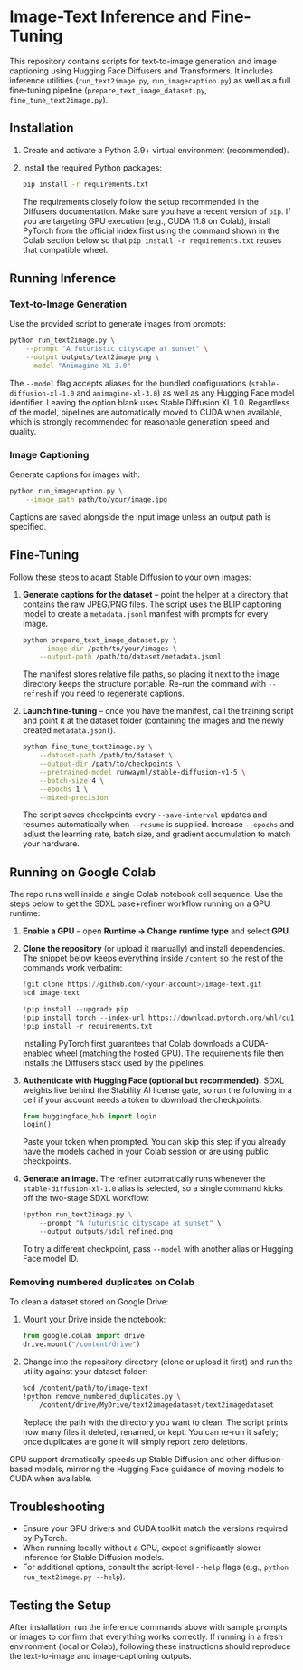 # Image-Text Inference and Fine-Tuning

This repository contains scripts for text-to-image generation and image captioning using Hugging Face Diffusers and Transformers. It includes inference utilities (`run_text2image.py`, `run_imagecaption.py`) as well as a full fine-tuning pipeline (`prepare_text_image_dataset.py`, `fine_tune_text2image.py`).

## Installation

1. Create and activate a Python 3.9+ virtual environment (recommended).
2. Install the required Python packages:

   ```bash
   pip install -r requirements.txt
   ```

   The requirements closely follow the setup recommended in the Diffusers documentation. Make sure you have a recent version of `pip`. If you are targeting GPU execution (e.g., CUDA 11.8 on Colab), install PyTorch from the official index first using the command shown in the Colab section below so that `pip install -r requirements.txt` reuses that compatible wheel.

## Running Inference

### Text-to-Image Generation

Use the provided script to generate images from prompts:

```bash
python run_text2image.py \
    --prompt "A futuristic cityscape at sunset" \
    --output outputs/text2image.png \
    --model "Animagine XL 3.0"
```

The ``--model`` flag accepts aliases for the bundled configurations (``stable-diffusion-xl-1.0`` and ``animagine-xl-3.0``) as well as any Hugging Face model identifier. Leaving the option blank uses Stable Diffusion XL 1.0. Regardless of the model, pipelines are automatically moved to CUDA when available, which is strongly recommended for reasonable generation speed and quality.

### Image Captioning

Generate captions for images with:

```bash
python run_imagecaption.py \
    --image_path path/to/your/image.jpg
```

Captions are saved alongside the input image unless an output path is specified.

## Fine-Tuning

Follow these steps to adapt Stable Diffusion to your own images:

1. **Generate captions for the dataset** – point the helper at a directory that contains the raw JPEG/PNG files. The script uses the BLIP captioning model to create a `metadata.jsonl` manifest with prompts for every image.

   ```bash
   python prepare_text_image_dataset.py \
       --image-dir /path/to/your/images \
       --output-path /path/to/dataset/metadata.jsonl
   ```

   The manifest stores relative file paths, so placing it next to the image directory keeps the structure portable. Re-run the command with `--refresh` if you need to regenerate captions.

2. **Launch fine-tuning** – once you have the manifest, call the training script and point it at the dataset folder (containing the images and the newly created `metadata.jsonl`).

   ```bash
   python fine_tune_text2image.py \
       --dataset-path /path/to/dataset \
       --output-dir /path/to/checkpoints \
       --pretrained-model runwayml/stable-diffusion-v1-5 \
       --batch-size 4 \
       --epochs 1 \
       --mixed-precision
   ```

   The script saves checkpoints every `--save-interval` updates and resumes automatically when `--resume` is supplied. Increase `--epochs` and adjust the learning rate, batch size, and gradient accumulation to match your hardware.

## Running on Google Colab

The repo runs well inside a single Colab notebook cell sequence. Use the steps
below to get the SDXL base+refiner workflow running on a GPU runtime:

1. **Enable a GPU** – open **Runtime → Change runtime type** and select
   **GPU**.
2. **Clone the repository** (or upload it manually) and install dependencies.
   The snippet below keeps everything inside `/content` so the rest of the
   commands work verbatim:

   ```python
   !git clone https://github.com/<your-account>/image-text.git
   %cd image-text

   !pip install --upgrade pip
   !pip install torch --index-url https://download.pytorch.org/whl/cu118
   !pip install -r requirements.txt
   ```

   Installing PyTorch first guarantees that Colab downloads a CUDA-enabled
   wheel (matching the hosted GPU). The requirements file then installs the
   Diffusers stack used by the pipelines.
3. **Authenticate with Hugging Face (optional but recommended).** SDXL weights
   live behind the Stability AI license gate, so run the following in a cell if
   your account needs a token to download the checkpoints:

   ```python
   from huggingface_hub import login
   login()
   ```

   Paste your token when prompted. You can skip this step if you already have
   the models cached in your Colab session or are using public checkpoints.
4. **Generate an image.** The refiner automatically runs whenever the
   `stable-diffusion-xl-1.0` alias is selected, so a single command kicks off
   the two-stage SDXL workflow:

   ```python
   !python run_text2image.py \
       --prompt "A futuristic cityscape at sunset" \
       --output outputs/sdxl_refined.png
   ```

   To try a different checkpoint, pass `--model` with another alias or Hugging
   Face model ID.

### Removing numbered duplicates on Colab

To clean a dataset stored on Google Drive:

1. Mount your Drive inside the notebook:

   ```python
   from google.colab import drive
   drive.mount("/content/drive")
   ```

2. Change into the repository directory (clone or upload it first) and run the utility against your dataset folder:

   ```bash
   %cd /content/path/to/image-text
   !python remove_numbered_duplicates.py \
       /content/drive/MyDrive/text2imagedataset/text2imagedataset
   ```

   Replace the path with the directory you want to clean. The script prints how many files it deleted, renamed, or kept. You can re-run it safely; once duplicates are gone it will simply report zero deletions.

GPU support dramatically speeds up Stable Diffusion and other diffusion-based models, mirroring the Hugging Face guidance of moving models to CUDA when available.

## Troubleshooting

- Ensure your GPU drivers and CUDA toolkit match the versions required by PyTorch.
- When running locally without a GPU, expect significantly slower inference for Stable Diffusion models.
- For additional options, consult the script-level `--help` flags (e.g., `python run_text2image.py --help`).

## Testing the Setup

After installation, run the inference commands above with sample prompts or images to confirm that everything works correctly. If running in a fresh environment (local or Colab), following these instructions should reproduce the text-to-image and image-captioning outputs.
